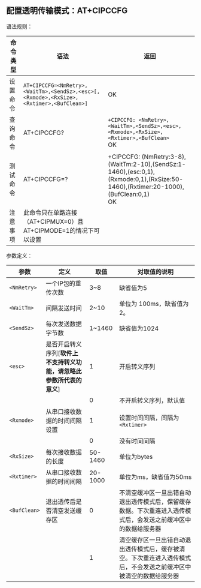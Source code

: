 ## 配置透明传输模式：AT+CIPCCFG

语法规则：

| 命令类型 | 语法                                                         | 返回                                                         |
| -------- | ------------------------------------------------------------ | ------------------------------------------------------------ |
| 设置命令 | `AT+CIPCCFG=<NmRetry>,<WaitTm>,<SendSz>,<esc>[,<Rxmode>,<RxSize>,<Rxtimer>,<BufClean>]` | OK                                                           |
| 查询命令 | AT+CIPCCFG?                                                  | `+CIPCCFG: <NmRetry>,<WaitTm>,<SendSz>,<esc>,<Rxmode>,<RxSize>,<Rxtimer>,<BufClean>` <br>OK |
| 测试命令 | AT+CIPCCFG=?                                                 | +CIPCCFG: (NmRetry:3-8),(WaitTm:2-10),(SendSz:1-1460),(esc:0,1),(Rxmode:0,1),(RxSize:50-1460),(Rxtimer:20-1000),(BufClean:0,1) <br>OK |
| 注意事项 | 此命令只在单路连接（AT+CIPMUX=0）且AT+CIPMODE=1的情况下可以设置 |                                                              |

 

参数定义：

| 参数         | 定义                                                         | 取值    | 对取值的说明                                                 |
| ------------ | ------------------------------------------------------------ | ------- | ------------------------------------------------------------ |
| `<NmRetry>`  | 一个IP包的重传次数                                           | 3~8     | 缺省值为5                                                    |
| `<WaitTm>`   | 间隔发送时间                                                 | 2~10    | 单位为 100ms，缺省值为2。                                    |
| `<SendSz>`   | 每次发送数据字节数                                           | 1~1460  | 缺省值为1024                                                 |
| `<esc>`      | 是否开启转义序列[**软件上不支持转义功能，请忽略此参数所代表的意义**] | 1       | 开启转义序列                                                 |
|              |                                                              | 0       | 不开启转义序列，默认值                                       |
| `<Rxmode>`   | 从串口接收数据的时间间隔设置                                 | 1       | 设置时间间隔，间隔为`<Rxtimer>`                              |
|              |                                                              | 0       | 没有时间间隔                                                 |
| `<RxSize>`   | 每次接收数据的长度                                           | 50-1460 | 单位为bytes                                                  |
| `<Rxtimer>`  | 从串口接收数据的时间间隔                                     | 20-1000 | 单位为ms，缺省值为50ms                                       |
| `<BufClean>` | 退出透传后是否清空发送缓存区                                 | 0       | 不清空缓冲区一旦出错自动退出透传模式后，保留缓存数据。下次重连进入透传模式后，会发送之前缓冲区中的数据给服务器 |
|              |                                                              | 1       | 清空缓存区一旦出错自动退出透传模式后，缓存被清空。下次重连进入透传模式后，不会发送之前缓冲区中被清空的数据给服务器 |
